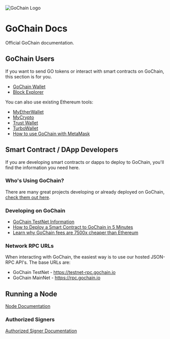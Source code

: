 ![GoChain Logo](color_logo_transparent.png)

# GoChain Docs

Official GoChain documentation.

## GoChain Users

If you want to send GO tokens or interact with smart contracts on GoChain, this section is for you.

* [GoChain Wallet](https://wallet.gochain.io)
* [Block Explorer](https://explorer.gochain.io)

You can also use existing Ethereum tools:

* [MyEtherWallet](https://medium.com/gochain/gochain-is-now-available-on-myetherwallet-e392c7f5c9a2)
* [MyCrypto](https://medium.com/gochain/gochain-is-now-on-mycrypto-com-144a52c7d5ce)
* [Trust Wallet](https://medium.com/gochain/trust-wallet-now-fully-supports-gochain-including-gochain-based-tokens-assets-2ba28a080c2d)
* [TurboWallet](https://turbowallet.io)
* [How to use GoChain with MetaMask](https://medium.com/gochain/how-to-use-gochain-with-metamask-23a258ae39c5)

## Smart Contract / DApp Developers

If you are developing smart contracts or dapps to deploy to GoChain, you'll find the information you need here.

### Who's Using GoChain?

There are many great projects developing or already deployed on GoChain, [check them out here](whos-using-gochain.md).

### Developing on GoChain

* [GoChain TestNet Information](testnet/)
* [How to Deploy a Smart Contract to GoChain in 5 Minutes](https://medium.com/gochain/how-to-deploy-a-smart-contract-in-5-minutes-bed2443be23c)
* [Learn why GoChain fees are 7500x cheaper than Ethereum](https://medium.com/gochain/gochain-transaction-fees-are-at-least-7500x-less-than-ethereum-3b7060743717)

### Network RPC URLs

When interacting with GoChain, the easiest way is to use our hosted JSON-RPC API's. The base URLs
are:

* GoChain TestNet - https://testnet-rpc.gochain.io
* GoChain MainNet - https://rpc.gochain.io

## Running a Node

[Node Documentation](nodes)

### Authorized Signers

[Authorized Signer Documentation](signers)
